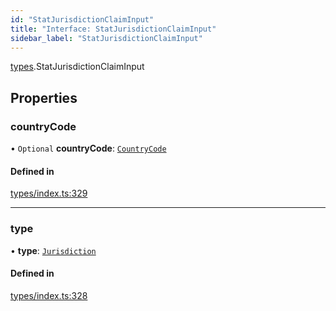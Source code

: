 ```yaml
---
id: "StatJurisdictionClaimInput"
title: "Interface: StatJurisdictionClaimInput"
sidebar_label: "StatJurisdictionClaimInput"
---
```


[types](../../../modules/Types/Types.md).StatJurisdictionClaimInput

## Properties

### countryCode

• `Optional` **countryCode**: [`CountryCode`](../../../enums/Generated/Types/CountryCode/CountryCode.md)

#### Defined in

[types/index.ts:329](https://github.com/PolymeshAssociation/polymesh-sdk/blob/95e180d2/src/types/index.ts#L329)

___

### type

• **type**: [`Jurisdiction`](../../../enums/Types/ClaimType/ClaimType.md#jurisdiction)

#### Defined in

[types/index.ts:328](https://github.com/PolymeshAssociation/polymesh-sdk/blob/95e180d2/src/types/index.ts#L328)
